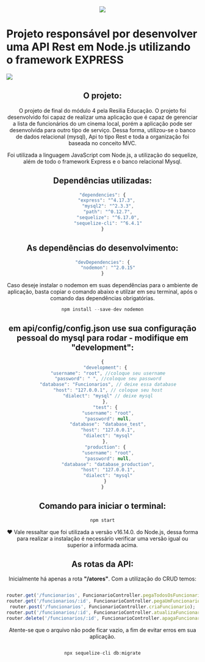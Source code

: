 
<center><img src="https://img.icons8.com/ios-filled/50/000000/clapperboard.png"/> </center>
<h1> Projeto responsável por desenvolver uma API Rest em Node.js utilizando o framework EXPRESS </h1>

<img src="https://img.icons8.com/color/48/000000/expand-arrow--v1.png"/> <center><h2>O projeto:</h2>

<p> O projeto de final do módulo 4 pela Resilia Educação. O projeto foi desenvolvido foi capaz de realizar uma aplicação que é capaz de gerenciar a lista de funcionários do um cinema local, porém a aplicação pode ser desenvolvida para outro tipo de serviço. 
Dessa forma, utilizou-se o banco de dados relacional (mysql), Api to tipo Rest e toda a organização foi baseada no conceito MVC.</p>


<p> Foi utilizada a linguagem JavaScript com Node.js, a utilização do sequelize, além de todo o framework Express e o banco relacional Mysql.

<h2>Dependências utilizadas:</h2>

```js
"dependencies": {
   "express": "^4.17.3",
    "mysql2": "^2.3.3",
    "path": "^0.12.7",
    "sequelize": "^6.17.0",
    "sequelize-cli": "^6.4.1"
}
```


<h2>As dependências do desenvolvimento:</h2>

```js
"devDependencies": {
    "nodemon": "^2.0.15"
}
```
Caso deseje instalar o nodemon em suas dependências para o ambiente de aplicação, basta copiar o comando abaixo e utilzar em seu terminal, após o comando das dependências obrigatórias.
```js
npm install --save-dev nodemon
```
<h2>em api/config/config.json use sua configuração pessoal do mysql para rodar - modifique em "development":</h2>

```js
{
  "development": {
    "username": "root", //coloque seu username
    "password": " ", //coloque seu password
    "database": "Funcionarios", // deixe essa database
    "host": "127.0.0.1", // coloque seu host
    "dialect": "mysql" // deixe mysql
  },
  "test": {
    "username": "root",
    "password": null,
    "database": "database_test",
    "host": "127.0.0.1",
    "dialect": "mysql"
  },
  "production": {
    "username": "root",
    "password": null,
    "database": "database_production",
    "host": "127.0.0.1",
    "dialect": "mysql"
  }
}
```

<h2>Comando para iniciar o terminal:</h2>

```js
npm start
```


❤  Vale ressaltar que foi utilizada a versão v16.14.0. do Node.js, dessa forma para realizar a instalação é necessário verificar uma versão igual ou superior a informada acima.


<h2>As rotas da API:</h2>

Inicialmente há apenas a rota <b>"/atores"</b>. Com a utilização do CRUD temos:

```js

router.get('/funcionarios', FuncionarioController.pegaTodosOsFuncionarios);
router.get('/funcionarios/:id', FuncionarioController.pegaUmFuncionario);
router.post('/funcionarios', FuncionarioController.criaFuncionario);
router.put('/funcionarios/:id', FuncionarioController.atualizaFuncionario);
router.delete('/funcionarios/:id', FuncionarioController.apagaFuncionario);

```

Atente-se que o arquivo não pode ficar vazio, a fim de evitar erros em sua aplicação. 

```js

npx sequelize-cli db:migrate
```

